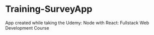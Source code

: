 # Training-SurveyApp

App created while taking the Udemy: Node with React: Fullstack Web Development Course
